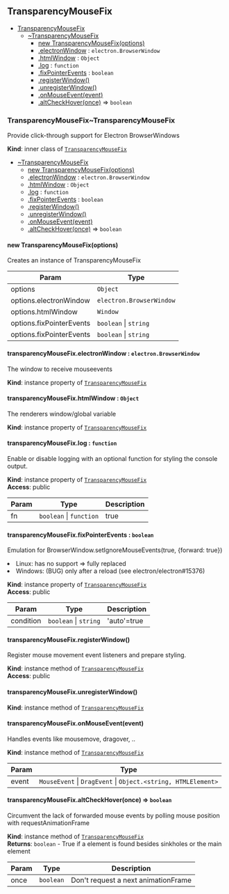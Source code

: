 <a name="module_TransparencyMouseFix"></a>

## TransparencyMouseFix

* [TransparencyMouseFix](#module_TransparencyMouseFix)
    * [~TransparencyMouseFix](#module_TransparencyMouseFix..TransparencyMouseFix)
        * [new TransparencyMouseFix(options)](#new_module_TransparencyMouseFix..TransparencyMouseFix_new)
        * [.electronWindow](#module_TransparencyMouseFix..TransparencyMouseFix+electronWindow) : <code>electron.BrowserWindow</code>
        * [.htmlWindow](#module_TransparencyMouseFix..TransparencyMouseFix+htmlWindow) : <code>Object</code>
        * [.log](#module_TransparencyMouseFix..TransparencyMouseFix+log) : <code>function</code>
        * [.fixPointerEvents](#module_TransparencyMouseFix..TransparencyMouseFix+fixPointerEvents) : <code>boolean</code>
        * [.registerWindow()](#module_TransparencyMouseFix..TransparencyMouseFix+registerWindow)
        * [.unregisterWindow()](#module_TransparencyMouseFix..TransparencyMouseFix+unregisterWindow)
        * [.onMouseEvent(event)](#module_TransparencyMouseFix..TransparencyMouseFix+onMouseEvent)
        * [.altCheckHover(once)](#module_TransparencyMouseFix..TransparencyMouseFix+altCheckHover) ⇒ <code>boolean</code>

<a name="module_TransparencyMouseFix..TransparencyMouseFix"></a>

### TransparencyMouseFix~TransparencyMouseFix
Provide click-through support for Electron BrowserWindows

**Kind**: inner class of [<code>TransparencyMouseFix</code>](#module_TransparencyMouseFix)  

* [~TransparencyMouseFix](#module_TransparencyMouseFix..TransparencyMouseFix)
    * [new TransparencyMouseFix(options)](#new_module_TransparencyMouseFix..TransparencyMouseFix_new)
    * [.electronWindow](#module_TransparencyMouseFix..TransparencyMouseFix+electronWindow) : <code>electron.BrowserWindow</code>
    * [.htmlWindow](#module_TransparencyMouseFix..TransparencyMouseFix+htmlWindow) : <code>Object</code>
    * [.log](#module_TransparencyMouseFix..TransparencyMouseFix+log) : <code>function</code>
    * [.fixPointerEvents](#module_TransparencyMouseFix..TransparencyMouseFix+fixPointerEvents) : <code>boolean</code>
    * [.registerWindow()](#module_TransparencyMouseFix..TransparencyMouseFix+registerWindow)
    * [.unregisterWindow()](#module_TransparencyMouseFix..TransparencyMouseFix+unregisterWindow)
    * [.onMouseEvent(event)](#module_TransparencyMouseFix..TransparencyMouseFix+onMouseEvent)
    * [.altCheckHover(once)](#module_TransparencyMouseFix..TransparencyMouseFix+altCheckHover) ⇒ <code>boolean</code>

<a name="new_module_TransparencyMouseFix..TransparencyMouseFix_new"></a>

#### new TransparencyMouseFix(options)
Creates an instance of TransparencyMouseFix


| Param | Type |
| --- | --- |
| options | <code>Object</code> | 
| options.electronWindow | <code>electron.BrowserWindow</code> | 
| options.htmlWindow | <code>Window</code> | 
| options.fixPointerEvents | <code>boolean</code> \| <code>string</code> | 
| options.fixPointerEvents | <code>boolean</code> \| <code>string</code> | 

<a name="module_TransparencyMouseFix..TransparencyMouseFix+electronWindow"></a>

#### transparencyMouseFix.electronWindow : <code>electron.BrowserWindow</code>
The window to receive mouseevents

**Kind**: instance property of [<code>TransparencyMouseFix</code>](#module_TransparencyMouseFix..TransparencyMouseFix)  
<a name="module_TransparencyMouseFix..TransparencyMouseFix+htmlWindow"></a>

#### transparencyMouseFix.htmlWindow : <code>Object</code>
The renderers window/global variable

**Kind**: instance property of [<code>TransparencyMouseFix</code>](#module_TransparencyMouseFix..TransparencyMouseFix)  
<a name="module_TransparencyMouseFix..TransparencyMouseFix+log"></a>

#### transparencyMouseFix.log : <code>function</code>
Enable or disable logging with an optional function for styling the console output.

**Kind**: instance property of [<code>TransparencyMouseFix</code>](#module_TransparencyMouseFix..TransparencyMouseFix)  
**Access**: public  

| Param | Type | Description |
| --- | --- | --- |
| fn | <code>boolean</code> \| <code>function</code> | true | false | function (logLevel,...msg) {<..>} |

<a name="module_TransparencyMouseFix..TransparencyMouseFix+fixPointerEvents"></a>

#### transparencyMouseFix.fixPointerEvents : <code>boolean</code>
Emulation for BrowserWindow.setIgnoreMouseEvents(true, {forward: true})
<li>Linux: has no support => fully replaced<br>
<li>Windows: (BUG) only after a reload (see electron/electron#15376)

**Kind**: instance property of [<code>TransparencyMouseFix</code>](#module_TransparencyMouseFix..TransparencyMouseFix)  
**Access**: public  

| Param | Type | Description |
| --- | --- | --- |
| condition | <code>boolean</code> \| <code>string</code> | 'auto'=true | off'=false | 'force' | 'linux' |

<a name="module_TransparencyMouseFix..TransparencyMouseFix+registerWindow"></a>

#### transparencyMouseFix.registerWindow()
Register mouse movement event listeners and prepare styling.

**Kind**: instance method of [<code>TransparencyMouseFix</code>](#module_TransparencyMouseFix..TransparencyMouseFix)  
**Access**: public  
<a name="module_TransparencyMouseFix..TransparencyMouseFix+unregisterWindow"></a>

#### transparencyMouseFix.unregisterWindow()
**Kind**: instance method of [<code>TransparencyMouseFix</code>](#module_TransparencyMouseFix..TransparencyMouseFix)  
<a name="module_TransparencyMouseFix..TransparencyMouseFix+onMouseEvent"></a>

#### transparencyMouseFix.onMouseEvent(event)
Handles events like mousemove, dragover, ..

**Kind**: instance method of [<code>TransparencyMouseFix</code>](#module_TransparencyMouseFix..TransparencyMouseFix)  

| Param | Type |
| --- | --- |
| event | <code>MouseEvent</code> \| <code>DragEvent</code> \| <code>Object.&lt;string, HTMLElement&gt;</code> | 

<a name="module_TransparencyMouseFix..TransparencyMouseFix+altCheckHover"></a>

#### transparencyMouseFix.altCheckHover(once) ⇒ <code>boolean</code>
Circumvent the lack of forwarded mouse events by polling mouse position with requestAnimationFrame

**Kind**: instance method of [<code>TransparencyMouseFix</code>](#module_TransparencyMouseFix..TransparencyMouseFix)  
**Returns**: <code>boolean</code> - True if a element is found besides sinkholes or the main <html> element  

| Param | Type | Description |
| --- | --- | --- |
| once | <code>boolean</code> | Don't request a next animationFrame |

